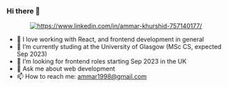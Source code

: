 ### Hi there 👋

<div id="badges" align="center">
  <a href="https://www.linkedin.com/in/ammar-khurshid-757140177/" target="_blank" rel="noopener noreferrer">
    <img src="https://img.shields.io/badge/LinkedIn-blue?style=for-the-badge&logo=linkedin&logoColor=white" alt="https://www.linkedin.com/in/ammar-khurshid-757140177/"/>
  </a>
</div>   

- 🔭 I love working with React, and frontend development in general
- 🌱 I’m currently studing at the University of Glasgow (MSc CS, expected Sep 2023)
- 🤔 I’m looking for frontend roles starting Sep 2023 in the UK
- 💬 Ask me about web development
- 📫 How to reach me: ammar1998@gmail.com
